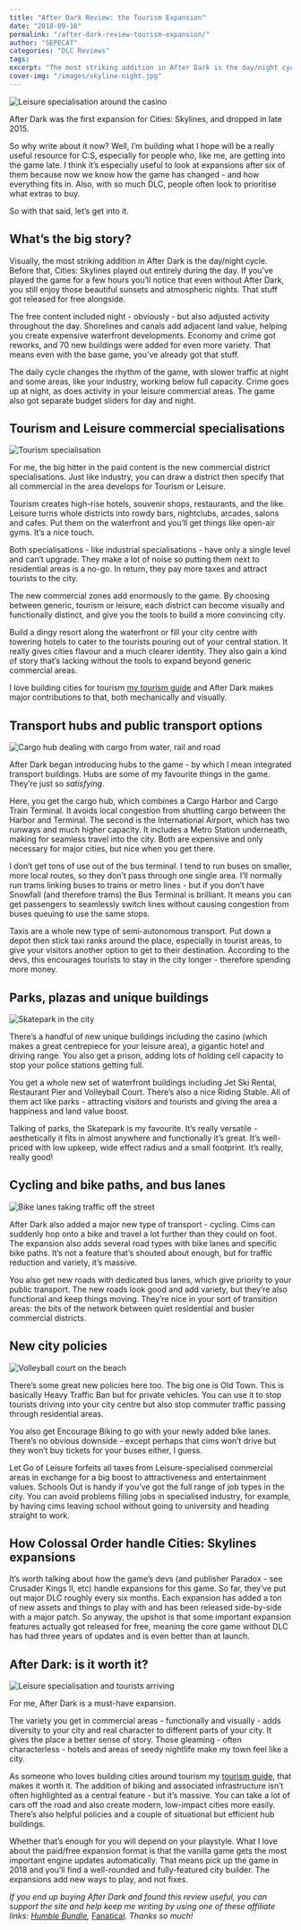 ```yaml
---
title: "After Dark Review: the Tourism Expansion"
date: "2018-09-16"
permalink: "/after-dark-review-tourism-expansion/"
author: "SEPECAT"
categories: "DLC Reviews"
tags:
excerpt: "The most striking addition in After Dark is the day/night cycle. Before that, Cities: Skylines played out entirely during the day." 
cover-img: "/images/skyline-night.jpg"
---
```


![Leisure specialisation around the casino](/images/leisure-specialisation.jpg)

After Dark was the first expansion for Cities: Skylines, and dropped in late 2015.

So why write about it now? Well, I’m building what I hope will be a really useful resource for C:S, especially for people who, like me, are getting into the game late. I think it’s especially useful to look at expansions after six of them because now we know how the game has changed - and how everything fits in. Also, with so much DLC, people often look to prioritise what extras to buy.

So with that said, let’s get into it.

## What’s the big story?

Visually, the most striking addition in After Dark is the day/night cycle. Before that, Cities: Skylines played out entirely during the day. If you’ve played the game for a few hours you’ll notice that even without After Dark, you still enjoy those beautiful sunsets and atmospheric nights. That stuff got released for free alongside.

The free content included night - obviously - but also adjusted activity throughout the day. Shorelines and canals add adjacent land value, helping you create expensive waterfront developments. Economy and crime got reworks, and 70 new buildings were added for even more variety. That means even with the base game, you’ve already got that stuff.

The daily cycle changes the rhythm of the game, with slower traffic at night and some areas, like your industry, working below full capacity. Crime goes up at night, as does activity in your leisure commercial areas. The game also got separate budget sliders for day and night.

## Tourism and Leisure commercial specialisations

![Tourism specialisation](/images/tourism-specialisation.jpg)

For me, the big hitter in the paid content is the new commercial district specialisations. Just like industry, you can draw a district then specify that all commercial in the area develops for Tourism or Leisure.

Tourism creates high-rise hotels, souvenir shops, restaurants, and the like. Leisure turns whole districts into rowdy bars, nightclubs, arcades, salons and cafes. Put them on the waterfront and you’ll get things like open-air gyms. It’s a nice touch. 

Both specialisations - like industrial specialisations - have only a single level and can’t upgrade. They make a lot of noise so putting them next to residential areas is a no-go. In return, they pay more taxes and attract tourists to the city.

The new commercial zones add enormously to the game. By choosing between generic, tourism or leisure, each district can become visually and functionally distinct, and give you the tools to build a more convincing city.

Build a dingy resort along the waterfront or fill your city centre with towering hotels to cater to the tourists pouring out of your central station. It really gives cities flavour and a much clearer identity. They also gain a kind of story that’s lacking without the tools to expand beyond generic commercial areas.

I love building cities for tourism [my tourism guide](/how-to-bring-more-tourists-to-your-city-in-cities-skylines/) and After Dark makes major contributions to that, both mechanically and visually. 

## Transport hubs and public transport options

![Cargo hub dealing with cargo from water, rail and road](/images/cargo-hub.jpg)

After Dark began introducing hubs to the game - by which I mean integrated transport buildings. Hubs are some of my favourite things in the game. They’re just so *satisfying*.

Here, you get the cargo hub, which combines a Cargo Harbor and Cargo Train Terminal. It avoids local congestion from shuttling cargo between the Harbor and Terminal. The second is the International Airport, which has two runways and much higher capacity. It includes a Metro Station underneath, making for seamless travel into the city. Both are expensive and only necessary for major cities, but nice when you get there.

I don’t get tons of use out of the bus terminal. I tend to run buses on smaller, more local routes, so they don’t pass through one single area. I’ll normally run trams linking buses to trains or metro lines - but if you don’t have Snowfall (and therefore trams) the Bus Terminal is brilliant. It means you can get passengers to seamlessly switch lines without causing congestion from buses queuing to use the same stops.

Taxis are a whole new type of semi-autonomous transport. Put down a depot then stick taxi ranks around the place, especially in tourist areas, to give your visitors another option to get to their destination. According to the devs, this encourages tourists to stay in the city longer - therefore spending more money.

## Parks, plazas and unique buildings

![Skatepark in the city](/images/skatepark.jpg)

There’s a handful of new unique buildings including the casino (which makes a great centrepiece for your leisure area), a gigantic hotel and driving range. You also get a prison, adding lots of holding cell capacity to stop your police stations getting full.

You get a whole new set of waterfront buildings including Jet Ski Rental, Restaurant Pier and Volleyball Court. There’s also a nice Riding Stable. All of them act like parks - attracting visitors and tourists and giving the area a happiness and land value boost. 

Talking of parks, the Skatepark is my favourite. It’s really versatile - aesthetically it fits in almost anywhere and functionally it’s great. It’s well-priced with low upkeep, wide effect radius and a small footprint. It’s really, really good!

## Cycling and bike paths, and bus lanes

![Bike lanes taking traffic off the street](/images/bike-lanes.jpg)

After Dark also added a major new type of transport - cycling. Cims can suddenly hop onto a bike and travel a lot further than they could on foot. The expansion also adds several road types with bike lanes and specific bike paths. It’s not a feature that’s shouted about enough, but for traffic reduction and variety, it’s massive.

You also get new roads with dedicated bus lanes, which give priority to your public transport. The new roads look good and add variety, but they’re also functional and keep things moving. They’re nice in your sort of transition areas: the bits of the network between quiet residential and busier commercial districts.

## New city policies

![Volleyball court on the beach](/images/volleyball-court.jpg)

There’s some great new policies here too. The big one is Old Town. This is basically Heavy Traffic Ban but for private vehicles. You can use it to stop tourists driving into your city centre but also stop commuter traffic passing through residential areas.

You also get Encourage Biking to go with your newly added bike lanes. There’s no obvious downside - except perhaps that cims won’t drive but they won’t buy tickets for your buses either, I guess.

Let Go of Leisure forfeits all taxes from Leisure-specialised commercial areas in exchange for a big boost to attractiveness and entertainment values. Schools Out is handy if you’ve got the full range of job types in the city. You can avoid problems filling jobs in specialised industry, for example, by having cims leaving school without going to university and heading straight to work.

## How Colossal Order handle Cities: Skylines expansions

It’s worth talking about how the game’s devs (and publisher Paradox - see Crusader Kings II, etc) handle expansions for this game. So far, they’ve put out major DLC roughly every six months. Each expansion has added a ton of new assets and things to play with and has been released side-by-side with a major patch. 
So anyway, the upshot is that some important expansion features actually got released for free, meaning the core game without DLC has had three years of updates and is even better than at launch.

## After Dark: is it worth it?

![Leisure specialisation and tourists arriving](/images/leisure-specialisaiton-2.jpg)

For me, After Dark is a must-have expansion.

The variety you get in commercial areas - functionally and visually - adds diversity to your city and real character to different parts of your city. It gives the place a better sense of story. Those gleaming - often characterless - hotels and areas of seedy nightlife make my town feel like a city.

As someone who loves building cities around tourism my [tourism guide](/how-to-bring-more-tourists-to-your-city-in-cities-skylines/), that makes it worth it.
The addition of biking and associated infrastructure isn’t often highlighted as a central feature - but it’s massive. You can take a lot of cars off the road and also create modern, low-impact cities more easily. There’s also helpful policies and a couple of situational but efficient hub buildings.

Whether that’s enough for you will depend on your playstyle. What I love about the paid/free expansion format is that the vanilla game gets the most important engine updates automatically. That means pick up the game in 2018 and you’ll find a well-rounded and fully-featured city builder. The expansions add new ways to play, and not fixes.

*If you end up buying After Dark and found this review useful, you can support the site and help keep me writing by using one of these affiliate links:* [*Humble Bundle*](https://www.humblebundle.com/store/cities-skylines-after-dark?partner=twcb)*,* [Fanatical](http://www.anrdoezrs.net/links/8883448/type/dlg/https://www.fanatical.com/en/dlc/cities-skylines-after-dark-dlc)*. Thanks so much!*